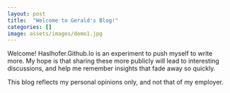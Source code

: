 ```yaml
---
layout: post
title:  "Welcome to Gerald's Blog!"
categories: []
image: assets/images/demo1.jpg
---
```

Welcome! 
Haslhofer.Github.Io is an experiment to push myself to write more. My hope is that sharing these more publicly will lead to interesting discussions, and help me remember insights that fade away so quickly. 

This blog reflects my personal opinions only, and not that of my employer. 